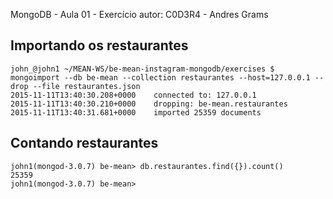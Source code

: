 MongoDB - Aula 01 - Exercício
autor: C0D3R4 - Andres Grams

## Importando os restaurantes
```
john_@john1 ~/MEAN-WS/be-mean-instagram-mongodb/exercises $ mongoimport --db be-mean --collection restaurantes --host=127.0.0.1 --drop --file restaurantes.json
2015-11-11T13:40:30.208+0000    connected to: 127.0.0.1
2015-11-11T13:40:30.210+0000    dropping: be-mean.restaurantes
2015-11-11T13:40:31.681+0000    imported 25359 documents
```

## Contando restaurantes 
```
john1(mongod-3.0.7) be-mean> db.restaurantes.find({}).count()
25359
john1(mongod-3.0.7) be-mean> 
```
